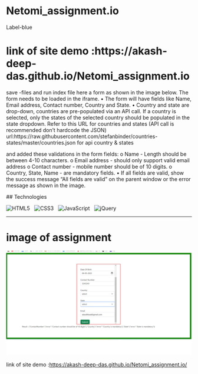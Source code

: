 # Netomi_assignment.io
Label-blue

<h1>link of site demo :https://akash-deep-das.github.io/Netomi_assignment.io</h1>
<p>
save -files and run index file here 
a form as shown in the image below. The form needs to be loaded in the iframe. 
•	The form will have fields like Name, Email address, Contact number, Country and State. 
•	Country and state are drop-down, countries are pre-populated via an API call. If a country is selected, only the states of the selected country should be populated in the state dropdown. Refer to this URL for countries and states (API call is recommended don’t hardcode the JSON)
url:https://raw.githubusercontent.com/stefanbinder/countries-states/master/countries.json for api country & states

and added these validations in the form fields: 
o	Name -  Length should be between 4-10 characters.
o	Email address - should only support valid email address 
o	Contact number - mobile number should be of 10 digits.
o	Country, State, Name - are mandatory fields.
•	If all fields are valid, show the success message “All fields are valid” on the parent window or the error message as shown in the image.
</p>
## Technologies

![HTML5](https://img.shields.io/badge/HTML5-E34F26?style=for-the-badge&logo=html5&logoColor=white)
&nbsp;
![CSS3](https://img.shields.io/badge/CSS3-1572B6?style=for-the-badge&logo=css3&logoColor=white)
&nbsp;
![JavaScript](https://img.shields.io/badge/JavaScript-323330?style=for-the-badge&logo=javascript&logoColor=F7DF1E)
&nbsp;
![jQuery](https://img.shields.io/badge/jQuery-0769AD?style=for-the-badge&logo=jquery&logoColor=white)
&nbsp;

---
<h1>image of assignment</h1>
<p>
<img alt="login page" src="image-netomi.jpg" /></p>


link of site demo :https://akash-deep-das.github.io/Netomi_assignment.io/


